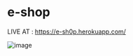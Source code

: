 # e-shop
LIVE AT : https://e-sh0p.herokuapp.com/

![image](https://user-images.githubusercontent.com/57853305/146683761-183a4312-2360-4700-bd11-00a7c719b0cc.png)

